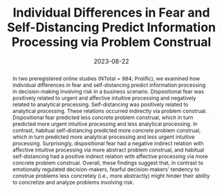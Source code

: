 ---
abstract: In two preregistered online studies (NTotal = 984; Prolific), we examined how individual differences in fear and self-distancing predict information processing in decision-making involving risk in a business scenario. Dispositional fear was positively related to urgent and affective intuitive processing and negatively related to analytical processing. Self-distancing was positively related to analytical processing. These relations occurred indirectly via problem construal. Dispositional fear predicted less concrete problem construal, which in turn predicted more urgent intuitive processing and less analytical processing. In contrast, habitual self-distancing predicted more concrete problem construal, which in turn predicted more analytical processing and less urgent intuitive processing. Surprisingly, dispositional fear had a negative indirect relation with affective intuitive processing via more abstract problem construal, and habitual self-distancing had a positive indirect relation with affective processing via more concrete problem construal. Overall, these findings suggest that, in contrast to emotionally regulated decision-makers, fearful decision-makers’ tendency to construe problems less concretely (i.e., more abstractly) might hinder their ability to concretize and analyze problems involving risk. 
Keywords:
authors:
- Mayiwar, L., Hærem. T., Furnham, A
date: "2023-08-22"
doi: ""
featured: true
image:
  focal_point: ""
  preview_only: false
projects: []
publication: '*Personality and Individual Differences (in press)*'
publication_short: ""
publication_types: ""
publishDate: "2023-08-22"
slides: #
summary: 
title: "Individual Differences in Fear and Self-Distancing Predict Information Processing via Problem Construal"
url_code: ""
url_dataset: ""
url_pdf: "MayiwarHaeremFurnham2023_preprint.pdf"
url_poster: ""
url_project: ""
url_slides: ""
url_source: #
url_video: ""
---